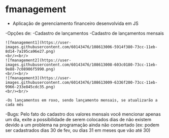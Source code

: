 # fmanagement
 
- Aplicação de gerenciamento financeiro desenvolvida em JS

-Opções de:
	-Cadastro de lançamentos
	-Cadastro de lançamentos mensais
	<br/>
	
	![fmanagement1](https://user-images.githubusercontent.com/60143476/108613006-5914f380-73cc-11eb-8d14-7a195ca96e27.png)
	<br/><br/>
	![fmanagement2](https://user-images.githubusercontent.com/60143476/108613008-603c0180-73cc-11eb-9e88-7c08906f5990.png)
	<br/><br/>
	![fmanagement3](https://user-images.githubusercontent.com/60143476/108613009-6336f200-73cc-11eb-9966-233e845cdc35.png)
	<br/><br/>
	
	-Os lançamentos em roxo, sendo lançamento mensais, se atualizarão a cada mês
	
	
-Bugs:
	Pelo fato do cadastro dos valores mensais você mencionar apenas um dia, exite a possibilidade de serem colocados dias de não existem devido a um problema na programação ainda não consertado (ex: podem ser cadastrados dias 30 de fev, ou dias 31 em meses que vão até 30)
  	
